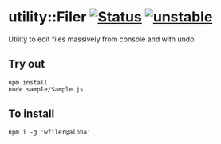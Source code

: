 
# utility::Filer [![Status](https://github.com/Wandalen/wFiler/workflows/Test/badge.svg)](https://github.com/Wandalen/wFiler/actions?query=workflow%3ATest) [![unstable](https://img.shields.io/badge/stability-unstable-yellow.svg)](https://github.com/emersion/stability-badges#unstable)

Utility to edit files massively from console and with undo.

## Try out
```
npm install
node sample/Sample.js
```

## To install
```
npm i -g 'wfiler@alpha'
```

